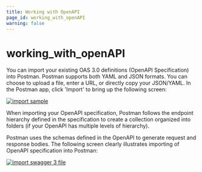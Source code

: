 ```yaml
---
title: Working with OpenAPI
page_id: working_with_openAPI
warning: false
---
```


# working\_with\_openAPI

You can import your existing OAS 3.0 definitions \(OpenAPI Specification\) into Postman. Postman supports both YAML and JSON formats. You can choose to upload a file, enter a URL, or directly copy your JSON/YAML. In the Postman app, click 'Import' to bring up the following screen:

[![import sample](https://s3.amazonaws.com/postman-static-getpostman-com/postman-docs/import+modal.png)](https://s3.amazonaws.com/postman-static-getpostman-com/postman-docs/import+modal.png)

When importing your OpenAPI specification, Postman follows the endpoint hierarchy defined in the specification to create a collection organized into folders \(if your OpenAPI has multiple levels of hierarchy\).

Postman uses the schemas defined in the OpenAPI to generate request and response bodies. The following screen clearly illustrates importing of OpenAPI specification into Postman:

[![import swagger 3 file](https://s3.amazonaws.com/postman-static-getpostman-com/postman-docs/ImportingSwagger3File.gif)](https://s3.amazonaws.com/postman-static-getpostman-com/postman-docs/ImportingSwagger3File.gif)

